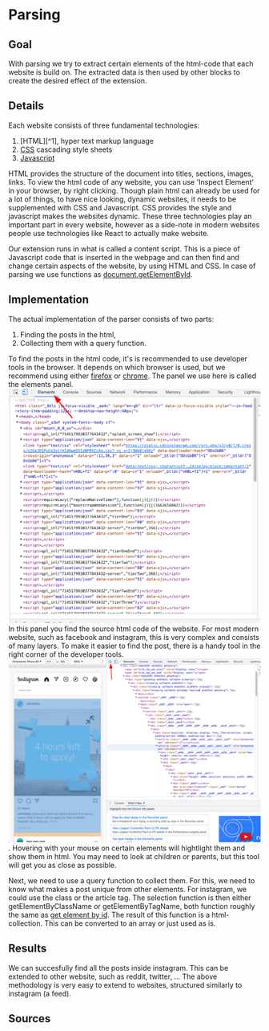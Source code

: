 # Parsing

## Goal

With parsing we try to extract certain elements of the html-code that each website is build on. The extracted data is then used by other blocks to create the desired effect of the extension.

## Details

Each website consists of three fundamental technologies:

1. [HTML][^1], hyper text markup language
2. [CSS][2] cascading style sheets
3. [Javascript][3]

HTML provides the structure of the document into titles, sections, images, links. To view the html code of any website, you can use 'Inspect Element' in your browser, by right clicking.
Though plain html can already be used for a lot of things, to have nice looking, dynamic websites, it needs to be supplemented with CSS and Javascript. CSS provides the style and javascript makes the websites dynamic. These three technologies play an important part in every website, however as a side-note in modern websites people use technologies like React to actually make website.

Our extension runs in what is called a content script. This is a piece of Javascript code that is inserted in the webpage and can then find and change certain aspects of the website, by using HTML and CSS. In case of parsing we use functions as [document.getElementById][4].

## Implementation

The actual implementation of the parser consists of two parts:

1. Finding the posts in the html,
2. Collecting them with a query function.

To find the posts in the html code, it's is recommended to use developer tools in the browser. It depends on which browser is used, but we recommend using either [firefox][6] or [chrome][5]. The panel we use here is called the elements panel. ![Elements panel](images/elements_panel.png) In this panel you find the source html code of the website. For most modern website, such as facebook and instagram, this is very complex and consists of many layers. To make it easier to find the post, there is a handy tool in the right corner of the developer tools. ![Selection Tool](images/selection_tool.png). Hovering with your mouse on certain elements will hightlight them and show them in html. You may need to look at children or parents, but this tool will get you as close as possible.

Next, we need to use a query function to collect them. For this, we need to know what makes a post unique from other elements. For instagram, we could use the class or the article tag. The selection function is then either getElementByClassName or getElementByTagName, both function roughly the same as [get element by id][4]. The result of this function is a html-collection. This can be converted to an array or just used as is.

## Results

We can succesfully find all the posts inside instagram. This can be extended to other website, such as reddit, twitter, ... The above methodology is very easy to extend to websites, structured similarly to instagram (a feed).

## Sources

[1]: https://en.wikipedia.org/wiki/HTML "HTML"
[2]: https://en.wikipedia.org/wiki/CSS "CSS"
[3]: https://en.wikipedia.org/wiki/JavaScript "Javascript"
[4]: https://developer.mozilla.org/en-US/docs/Web/API/Document/getElementById "Get element by id"
[5]: https://developer.chrome.com/docs/devtools/ "Chrome devtools"
[6]: https://developer.mozilla.org/en-US/docs/Tools "Mozilla devtools"
